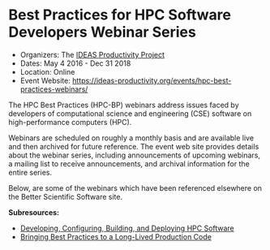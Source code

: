 
# Best Practices for HPC Software Developers Webinar Series

- Organizers: The [IDEAS Productivity Project](https://ideas-productivity.org/)
- Dates: May 4 2016 - Dec 31 2018
- Location: Online
- Event Website: https://ideas-productivity.org/events/hpc-best-practices-webinars/

The HPC Best Practices (HPC-BP) webinars address issues faced by developers of computational science and engineering (CSE) software on high-performance computers (HPC). 

Webinars are scheduled on roughly a monthly basis and are available live and then archived for future reference. The event web site provides details about the webinar series, including announcements of upcoming webinars, a mailing list to receive announcements, and archival information for the entire series.

Below, are some of the webinars which have been referenced elsewhere on the Better Scientific Software site.

**Subresources:**
- [Developing, Configuring, Building, and Deploying HPC Software](../CuratedContent/DevelopingConfiguringBuildingAndDeployingHpcSw.md)
- [Bringing Best Practices to a Long-Lived Production Code](./Webinar.HPCBP014BestPractices.md)

<!---
Publish: yes
Categories: skills, [import from subresources]
Topics: online learning, [import from subresources]
Tags: webinar, webinar series, learning, [import from subresources]
Level: 2
Prerequisites: none
Aggregate: base
--->
